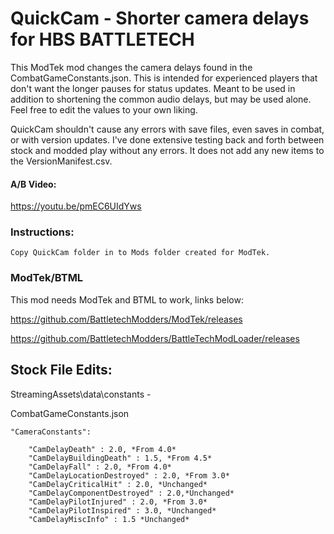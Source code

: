 # QuickCam - Shorter camera delays for HBS BATTLETECH
This ModTek mod changes the camera delays found in the CombatGameConstants.json.  This is intended for experienced players that don't want the longer pauses for status updates.  Meant to be used in addition to shortening the common audio delays, but may be used alone. Feel free to edit the values to your own liking.

QuickCam shouldn't cause any errors with save files, even saves in combat, or with version updates. I've done extensive testing back and forth between stock and modded play without any errors. It does not add any new items to the VersionManifest.csv.

#### A/B Video:
https://youtu.be/pmEC6UIdYws

### Instructions:

    Copy QuickCam folder in to Mods folder created for ModTek.
    
### ModTek/BTML
This mod needs ModTek and BTML to work, links below:

https://github.com/BattletechModders/ModTek/releases

https://github.com/BattletechModders/BattleTechModLoader/releases

## Stock File Edits:
StreamingAssets\data\constants -

CombatGameConstants.json

    "CameraConstants":
    
        "CamDelayDeath" : 2.0, *From 4.0*
        "CamDelayBuildingDeath" : 1.5, *From 4.5*
        "CamDelayFall" : 2.0, *From 4.0*
        "CamDelayLocationDestroyed" : 2.0, *From 3.0*
        "CamDelayCriticalHit" : 2.0, *Unchanged*
        "CamDelayComponentDestroyed" : 2.0,*Unchanged*
        "CamDelayPilotInjured" : 2.0, *From 3.0*
        "CamDelayPilotInspired" : 3.0, *Unchanged*
        "CamDelayMiscInfo" : 1.5 *Unchanged*

